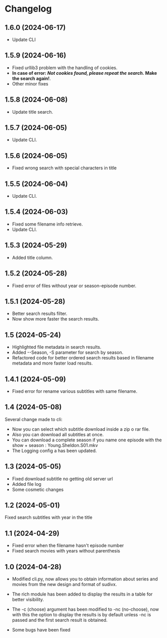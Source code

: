 Changelog
=========

1.6.0 (2024-06-17)
------------------
- Update CLI

1.5.9 (2024-06-16)
---------------
- Fixed urllib3 problem with the handling of cookies.
- **In case of error: _Not cookies found, please repeat the search._  Make the search again!**.
- Other minor fixes

1.5.8 (2024-06-08)
---------------
- Update title search.

1.5.7 (2024-06-05)
---------------
- Update CLI.

1.5.6 (2024-06-05)
---------------
- Fixed wrong search with special characters in title

1.5.5 (2024-06-04)
---------------
- Update CLI.

1.5.4 (2024-06-03)
---------------
- Fixed some filename info retrieve.
- Update CLI.

1.5.3 (2024-05-29)
---------------
- Added title column.

1.5.2 (2024-05-28)
---------------
- Fixed error of files  without year or season-episode number.

1.5.1 (2024-05-28)
---------------
- Better search results filter.
- Now show more faster the search results.

1.5 (2024-05-24)
---------------

- Highlighted file metadata in search results.
- Added --Season, -S parameter for search by season.
- Refactored code for better ordered search results based in filename metadata and more faster load results.

1.4.1 (2024-05-09)
---------------
- Fixed error for rename various subtitles with same filename.

1.4 (2024-05-08)
---------------
Several change made to cli:
- Now you can select which subtitle download inside a zip o rar file.
- Also you can download all subtitles at once.
- You can download a complete season if you name one episode with the show + season : Young.Sheldon.S01.mkv
- The Logging config a has been updated.

1.3 (2024-05-05)
---------------
- Fixed download subtitle no getting old server url
- Added file log
- Some cosmetic changes

1.2 (2024-05-01)
---------------
Fixed search subtitles with year in the title

1.1 (2024-04-29)
---------------
- Fixed error when the filename hasn't episode number
- Fixed search movies with years without parenthesis

1.0 (2024-04-28)
---------------
- Modified cli.py, now allows you to obtain information about series and movies from the new design and format of sudivx.

- The rich module has been added to display the results in a table for better visibility.

- The -c (choose) argument has been modified to -nc (no-choose), now with this the option to display the results is by default unless -nc is passed and the first search result is obtained.
- Some bugs have been fixed


